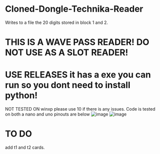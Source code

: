# Cloned-Dongle-Technika-Reader
Writes to a file the 20 digits stored in block 1 and 2.

# THIS IS A WAVE PASS READER! DO NOT USE AS A SLOT READER!

# USE RELEASES it has a exe you can run so you dont need to install python!

NOT TESTED ON winxp please use 10 if there is any issues. 
Code is tested on both a nano and uno pinouts are below
![image](https://user-images.githubusercontent.com/75388599/220476085-4f6be78f-1bbe-407a-97b3-408ecee39cb0.png)
![image](https://img.youtube.com/vi/TJJ_1LiDDrc/maxresdefault.jpg)

# TO DO

add t1 and t2 cards.
